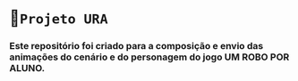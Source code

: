 # 🤖`Projeto URA`
### Este repositório foi criado para a composição e envio das animações do cenário e do personagem do jogo UM ROBO POR ALUNO.
